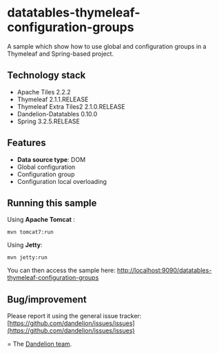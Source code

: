 datatables-thymeleaf-configuration-groups
=================================================================

A sample which show how to use global and configuration groups in a Thymeleaf and Spring-based project.

## Technology stack

 - Apache Tiles 2.2.2
 - Thymeleaf 2.1.1.RELEASE
 - Thymeleaf Extra Tiles2 2.1.0.RELEASE
 - Dandelion-Datatables 0.10.0
 - Spring 3.2.5.RELEASE

## Features
		
 - __Data source type__: DOM
 - Global configuration
 - Configuration group
 - Configuration local overloading

## Running this sample

Using __Apache Tomcat__ :

    mvn tomcat7:run

Using __Jetty__:

    mvn jetty:run

You can then access the sample here: [http://localhost:9090/datatables-thymeleaf-configuration-groups](http://localhost:9090/datatables-thymeleaf-configuration-groups)

## Bug/improvement

Please report it using the general issue tracker: [https://github.com/dandelion/issues/issues](https://github.com/dandelion/issues/issues)

=
The [Dandelion team](http://dandelion.github.io/team/).